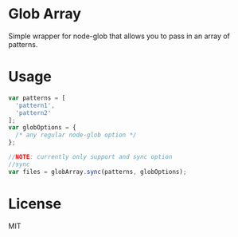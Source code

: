 # Glob Array

Simple wrapper for node-glob that allows you to pass in an array of patterns.

# Usage

```javascript
var patterns = [
  'pattern1',
  'pattern2'
];
var globOptions = {
  /* any regular node-glob option */
};

//NOTE: currently only support and sync option
//sync
var files = globArray.sync(patterns, globOptions);
```

# License

MIT
